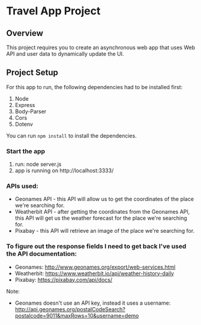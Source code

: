 # Travel App Project

## Overview
This project requires you to create an asynchronous web app that uses Web API and user data to dynamically update the UI. 

## Project Setup
For this app to run, the following dependencies had to be installed first:
1. Node
2. Express
3. Body-Parser
4. Cors
5. Dotenv

You can run `npm install` to install the dependencies.

### Start the app

1. run: node server.js
2. app is running on http://localhost:3333/

### APIs used:

- Geonames API - this API will allow us to get the coordinates of the place we're searching for.
- Weatherbit API - after getting the coordinates from the Geonames API, this API will get us the weather forecast for the place we're searching for.
- Pixabay - this API will retrieve an image of the place we're searching for.

### To figure out the response fields I need to get back I've used the API documentation:

- Geonames: http://www.geonames.org/export/web-services.html
- Weatherbit: https://www.weatherbit.io/api/weather-history-daily
- Pixabay: https://pixabay.com/api/docs/

Note:
- Geonames doesn't use an API key, instead it uses a username:
http://api.geonames.org/postalCodeSearch?postalcode=9011&maxRows=10&username=demo